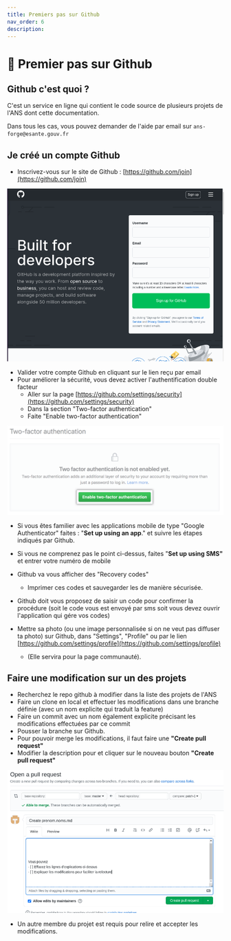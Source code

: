 ```yaml
---
title: Premiers pas sur Github
nav_order: 6
description: 
---
```


# 📝 Premier pas sur Github

## Github c'est quoi ?

C'est un service en ligne qui contient le code source de plusieurs projets de l'ANS dont cette documentation.

Dans tous les cas, vous pouvez demander de l'aide par email sur `ans-forge@esante.gouv.fr`

## Je créé un compte Github

* Inscrivez-vous sur le site de Github : [https://github.com/join](https://github.com/join)

![](../assets/images/github-login.png)

* Valider votre compte Github en cliquant sur le lien reçu par email
* Pour améliorer la sécurité, vous devez activer l'authentification double facteur
  * Aller sur la page [https://github.com/settings/security](https://github.com/settings/security)
  * Dans la section "Two-factor authentication"
  * Faite "Enable two-factor authentication"

![](../assets/images/two-factor.png)

* Si vous êtes familier avec les applications mobile de type "Google Authenticator" faites : "**Set up using an app**." et suivre les étapes indiqués par Github.
* Si vous ne comprenez pas le point ci-dessus, faites "**Set up using SMS"** et entrer votre numéro de mobile
* Github va vous afficher des "Recovery codes"
  * Imprimer ces codes et sauvegarder les de manière sécurisée.

* Github doit vous proposez de saisir un code pour confirmer la procédure \(soit le code vous est envoyé par sms soit vous devez ouvrir l'application qui gére vos codes\)
* Mettre sa photo \(ou une image personnalisée si on ne veut pas diffuser ta photo\) sur Github, dans "Settings", "Profile" ou par le lien  [https://github.com/settings/profile](https://github.com/settings/profile)
  * \(Elle servira pour la page communauté\).

## Faire une modification sur un des projets

* Recherchez le repo github à modifier dans la liste des projets de l'ANS
* Faire un clone en local et effectuer les modifications dans une branche définie (avec un nom explicite qui traduit la feature)
* Faire un commit avec un nom également explicite précisant les modifications effectuées par ce commit
* Pousser la branche sur Github.
* Pour pouvoir merge les modifications, il faut faire une **"Create pull request"**
* Modifier la description pour et cliquer sur le nouveau bouton **"Create pull request"**

![](../assets/images/pullrequest.png)

* Un autre membre du projet est requis pour relire et accepter les modifications.
